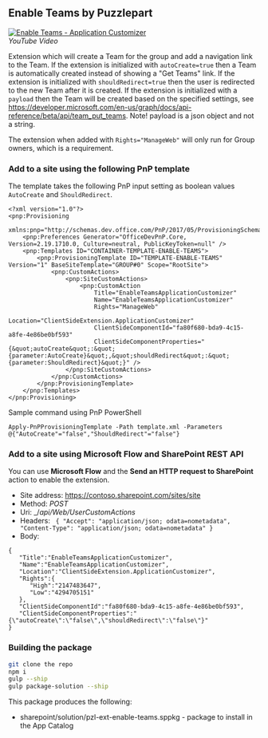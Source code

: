 ## Enable Teams by Puzzlepart

[![Enable Teams - Application Customizer](https://img.youtube.com/vi/10ftqnidVrE/0.jpg)](https://www.youtube.com/watch?v=10ftqnidVrE)
<br/>_YouTube Video_

Extension which will create a Team for the group and add a navigation link to the Team.
If the extension is initialized with `autoCreate=true` then a Team is automatically created instead of showing a "Get Teams" link.
If the extension is initialized with `shouldRedirect=true` then the user is redirected to the new Team after it is created.
If the extension is initialized with a `payload` then the Team will be created based on the specified settings, 
see https://developer.microsoft.com/en-us/graph/docs/api-reference/beta/api/team_put_teams. Note! payload is a json object and not a string.

The extension when added with `Rights="ManageWeb"` will only run for Group owners, which is a requirement.

### Add to a site using the following PnP template

The template takes the following PnP input setting as boolean values `AutoCreate` and `ShouldRedirect`.

```
<?xml version="1.0"?>
<pnp:Provisioning 
    xmlns:pnp="http://schemas.dev.office.com/PnP/2017/05/ProvisioningSchema">
    <pnp:Preferences Generator="OfficeDevPnP.Core, Version=2.19.1710.0, Culture=neutral, PublicKeyToken=null" />
    <pnp:Templates ID="CONTAINER-TEMPLATE-ENABLE-TEAMS">
        <pnp:ProvisioningTemplate ID="TEMPLATE-ENABLE-TEAMS" Version="1" BaseSiteTemplate="GROUP#0" Scope="RootSite">
            <pnp:CustomActions>
                <pnp:SiteCustomActions>
                    <pnp:CustomAction
                        Title="EnableTeamsApplicationCustomizer"
                        Name="EnableTeamsApplicationCustomizer"
                        Rights="ManageWeb"
                        Location="ClientSideExtension.ApplicationCustomizer"
                        ClientSideComponentId="fa80f680-bda9-4c15-a8fe-4e86be0bf593"
                        ClientSideComponentProperties="{&quot;autoCreate&quot;:&quot;{parameter:AutoCreate}&quot;,&quot;shouldRedirect&quot;:&quot;{parameter:ShouldRedirect}&quot;}" />
                </pnp:SiteCustomActions>
            </pnp:CustomActions>
        </pnp:ProvisioningTemplate>
    </pnp:Templates>
</pnp:Provisioning>
```

Sample command using PnP PowerShell
```
Apply-PnPProvisioningTemplate -Path template.xml -Parameters @{"AutoCreate"="false","ShouldRedirect"="false"}
```

### Add to a site using Microsoft Flow and SharePoint REST API

You can use __Microsoft Flow__ and the __Send an HTTP request to SharePoint__ action to enable the extension.

- Site address:   https://contoso.sharepoint.com/sites/site
- Method: _POST_
- Uri: _/_api/Web/UserCustomActions_
- Headers: ```
{
  "Accept": "application/json; odata=nometadata",
  "Content-Type": "application/json; odata=nometadata"
}```
- Body:
```
{ 
   "Title":"EnableTeamsApplicationCustomizer", 
   "Name":"EnableTeamsApplicationCustomizer", 
   "Location":"ClientSideExtension.ApplicationCustomizer", 
   "Rights":{
      "High":"2147483647", 
      "Low":"4294705151"
   }, 
   "ClientSideComponentId":"fa80f680-bda9-4c15-a8fe-4e86be0bf593",
   "ClientSideComponentProperties":"{\"autoCreate\":\"false\",\"shouldRedirect\":\"false\"}"
}
```


### Building the package

```bash
git clone the repo
npm i
gulp --ship
gulp package-solution --ship
```

This package produces the following:

* sharepoint/solution/pzl-ext-enable-teams.sppkg - package to install in the App Catalog

